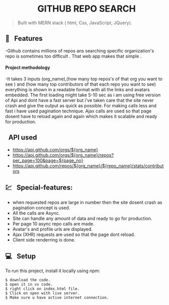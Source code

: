 <h1 align="center">   &nbsp; GITHUB REPO SEARCH  </h1>


> Built with MERN stack ( html, Css, JavaScript, JQuery).

## 📜 &nbsp; Features
-Github contains millions of repos ans searching specific organization's repo is sometimes too difficult . That web app makes that simple .  

#### Project methodology

-It takes 3 inputs (org_name),(how many top repos's of that org you want to see ) and (how many top contributors of that each repo you want to see)
everything is shown in a readable format with all the links and avatars embedded. The first loading might take 5-10 sec as i am using free version of Api and dont have a fast server but i've taken care that the site never crash and give the output as quick as possible. For making calls less and fast i have used pagination technique. Ajax calls are used so that page dosent have to reload again and again which makes it scalable and ready for production.


## &nbsp; API used
- https://api.github.com/orgs/${org_name}
- https://api.github.com/orgs/${org_name}/repos?per_page=100&page=${page_no}
- https://api.github.com/repos/${org_name}/${repo_name}/stats/contributors


## 💹 &nbsp; Special-features:
- when requested repos are large in number then the site dosent crash as pagination concept is used.
- All the calls are Async.
- Site can handle any amount of data and ready to go for production.
- Per page 10 async repo calls are made.
- Avatar's and profile urls are displayed.
- Ajax (XHR) requests are used so that the page dont reload.
- Client side renderring is done.


## 💻 &nbsp; Setup

To run this project, install it locally using npm:

```
$ download the code.
$ open it in vs code.
$ right click on index.html file.
$ Click on open with live server.
$ Make sure u have active internet connection.

    